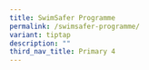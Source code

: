 ```yaml
---
title: SwimSafer Programme
permalink: /swimsafer-programme/
variant: tiptap
description: ""
third_nav_title: Primary 4
---
```

